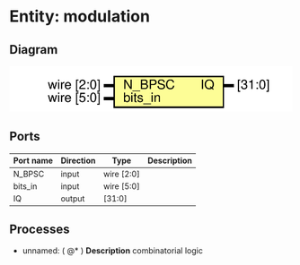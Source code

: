 # Entity: modulation

## Diagram

![Diagram](modulation.svg "Diagram")
## Ports

| Port name | Direction | Type       | Description |
| --------- | --------- | ---------- | ----------- |
| N_BPSC    | input     | wire [2:0] |             |
| bits_in   | input     | wire [5:0] |             |
| IQ        | output    | [31:0]     |             |
## Processes
- unnamed: ( @* )
**Description**
combinatorial logic

